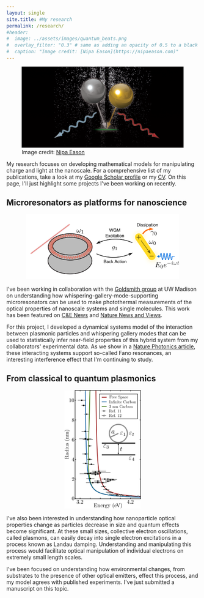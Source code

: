 ```yaml
---
layout: single
site.title: #My research
permalink: /research/
#header:
#  image: ../assets/images/quantum_beats.png
#  overlay_filter: "0.3" # same as adding an opacity of 0.5 to a black background
#  caption: "Image credit: [Nipa Eason](https://nipaeason.com)"
---
```

<!-- Alternative to the header image above -->
<figure>
<center> <img src="../assets/images/quantum_beats.png" width="800px" /> </center>
<figcaption> Image credit: <a href="https://nipaeason.com">Nipa Eason</a> </figcaption>
</figure>

My research focuses on developing mathematical models for manipulating charge and light at the nanoscale. For a comprehensive list of my publications, take a look at my [Google Scholar profile](https://scholar.google.com/citations?user=Op6vAucAAAAJ&hl=en&oi=ao) or my [CV](../assets/docs/CV.pdf). On this page, I'll just highlight some projects I've been working on recently.

Microresonators as platforms for nanoscience
--------------------------------------------
<center> <img src="../assets/images/wgms.png" width="400px" /> </center>

I've been working in collaboration with the [Goldsmith group](https://goldsmith.chem.wisc.edu/) at UW Madison on understanding how whispering-gallery-mode-supporting microresonators can be used to make photothermal measurements of the optical properties of nanoscale systems and single molecules. This work has been featured on [C&E News](http://cen.acs.org/articles/94/i45/Whispering-microresonators-detect-absorption-spectra.html?type=paidArticleContent) and [Nature News and Views](http://www.nature.com/nphoton/journal/v10/n12/full/nphoton.2016.237.html). 

For this project, I developed a dynamical systems model of the interaction between plasmonic particles and whispering gallery modes that can be used to statistically infer near-field properties of this hybrid system from my collaborators' experimental data. As we show in a [Nature Photonics article](http://www.nature.com/nphoton/journal/v10/n12/abs/nphoton.2016.217.html), these interacting systems support so-called Fano resonances, an interesting interference effect that I'm continuing to study.


From classical to quantum plasmonics
------------------------------------
<center> <img src="../assets/images/landau.png" width="200px" /> </center>

I've also been interested in understanding how nanoparticle optical properties change as particles decrease in size and quantum effects become significant. At these small sizes, collective electron oscillations, called plasmons, can easily decay into single electron excitations in a process known as Landau damping. Understanding and manipulating this process would facilitate optical manipulation of individual electrons on extremely small length scales.

I've been focused on understanding how environmental changes, from substrates to the presence of other optical emitters, effect this process, and my model agrees with published experiments. I've just submitted a manuscript on this topic.


